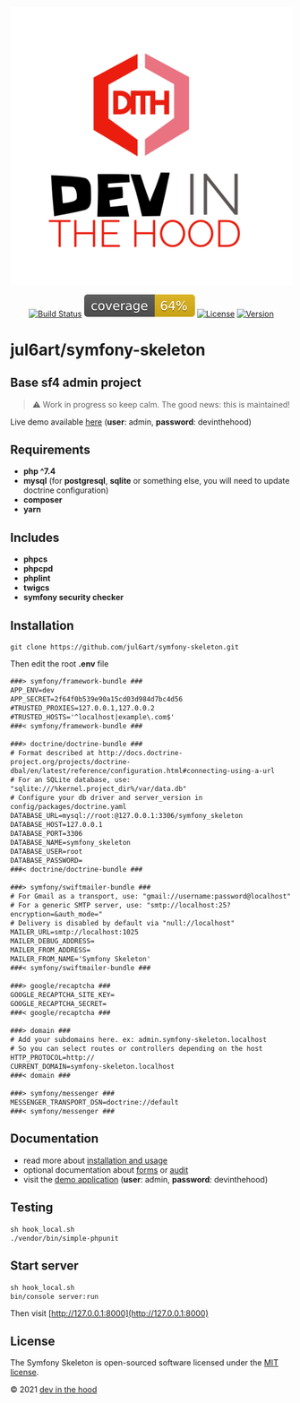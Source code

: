 <p align="center">
    <a href="https://devinthehood.com"><img src="https://github.com/jul6art/symfony-skeleton/blob/master/assets/img/devinthehood.png?raw=true" alt="logo dev in the hood"></a>
</p>

<p align="center">
    <a href="https://jenkins.vsweb.be/job/Symfony%20skeleton/" target="_blank"><img src="https://jenkins.vsweb.be/buildStatus/icon?job=Symfony+skeleton" alt="Build Status"></a>
    <a href="https://github.com/jul6art/symfony-skeleton/blob/master/data/report/coverage.svg" target="_blank"><img src="https://github.com/jul6art/symfony-skeleton/blob/master/data/report/coverage.svg" alt="Code Coverage"></a>
    <a href="https://opensource.org/licenses/MIT" target="_blank"><img src="https://img.shields.io/badge/License-MIT-yellow.svg" alt="License"></a>
    <a href="https://github.com/jul6art/symfony-skeleton" target="_blank"><img src="https://img.shields.io/static/v1?label=stable&message=v1+coming+soon&color=orange" alt="Version"></a>
</p>

jul6art/symfony-skeleton
========================
Base sf4 admin project
----------------------

> :warning: Work in progress so keep calm. The good news: this is maintained!

Live demo available [here](https://symfony-skeleton.vsweb.be) (**user**: admin, **password**: devinthehood)

Requirements
------------

* **php ^7.4**
* **mysql** (for **postgresql**, **sqlite** or something else, you will need to update doctrine configuration)
* **composer**
* **yarn**

Includes
--------

* **phpcs**
* **phpcpd**
* **phplint**
* **twigcs**
* **symfony security checker**

Installation
------------

```console
git clone https://github.com/jul6art/symfony-skeleton.git
```


Then edit the root **.env** file

```console
###> symfony/framework-bundle ###
APP_ENV=dev
APP_SECRET=2f64f0b539e90a15cd03d984d7bc4d56
#TRUSTED_PROXIES=127.0.0.1,127.0.0.2
#TRUSTED_HOSTS='^localhost|example\.com$'
###< symfony/framework-bundle ###

###> doctrine/doctrine-bundle ###
# Format described at http://docs.doctrine-project.org/projects/doctrine-dbal/en/latest/reference/configuration.html#connecting-using-a-url
# For an SQLite database, use: "sqlite:///%kernel.project_dir%/var/data.db"
# Configure your db driver and server_version in config/packages/doctrine.yaml
DATABASE_URL=mysql://root:@127.0.0.1:3306/symfony_skeleton
DATABASE_HOST=127.0.0.1
DATABASE_PORT=3306
DATABASE_NAME=symfony_skeleton
DATABASE_USER=root
DATABASE_PASSWORD=
###< doctrine/doctrine-bundle ###

###> symfony/swiftmailer-bundle ###
# For Gmail as a transport, use: "gmail://username:password@localhost"
# For a generic SMTP server, use: "smtp://localhost:25?encryption=&auth_mode="
# Delivery is disabled by default via "null://localhost"
MAILER_URL=smtp://localhost:1025
MAILER_DEBUG_ADDRESS=
MAILER_FROM_ADDRESS=
MAILER_FROM_NAME='Symfony Skeleton'
###< symfony/swiftmailer-bundle ###

###> google/recaptcha ###
GOOGLE_RECAPTCHA_SITE_KEY=
GOOGLE_RECAPTCHA_SECRET=
###< google/recaptcha ###

###> domain ###
# Add your subdomains here. ex: admin.symfony-skeleton.localhost
# So you can select routes or controllers depending on the host
HTTP_PROTOCOL=http://
CURRENT_DOMAIN=symfony-skeleton.localhost
###< domain ###

###> symfony/messenger ###
MESSENGER_TRANSPORT_DSN=doctrine://default
###< symfony/messenger ###
```

Documentation
------------

* read more about [installation and usage](/data/doc/INSTALL.md)
* optional documentation about [forms](/data/doc/FORMS.md) or [audit](/data/doc/AUDIT.md)
* visit the [demo application](https://symfony-skeleton.vsweb.be) (**user**: admin, **password**: devinthehood)

Testing
-------

```console
sh hook_local.sh
./vendor/bin/simple-phpunit
```

Start server
------------

```console
sh hook_local.sh
bin/console server:run
```

Then visit [http://127.0.0.1:8000](http://127.0.0.1:8000)

License
-------

The Symfony Skeleton is open-sourced software licensed under the [MIT license](https://opensource.org/licenses/MIT).

&copy; 2021 [dev in the hood](https://devinthehood.com)
